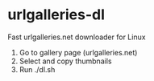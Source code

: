 # urlgalleries-dl
Fast urlgalleries.net downloader for Linux

1) Go to gallery page (urlgalleries.net)
2) Select and copy thumbnails
3) Run ./dl.sh